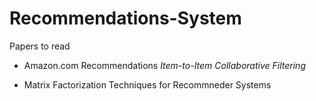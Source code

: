 # Recommendations-System

Papers to read

  - Amazon.com Recommendations _Item-to-Item Collaborative Filtering_
  
  - Matrix Factorization Techniques for Recommneder Systems  

